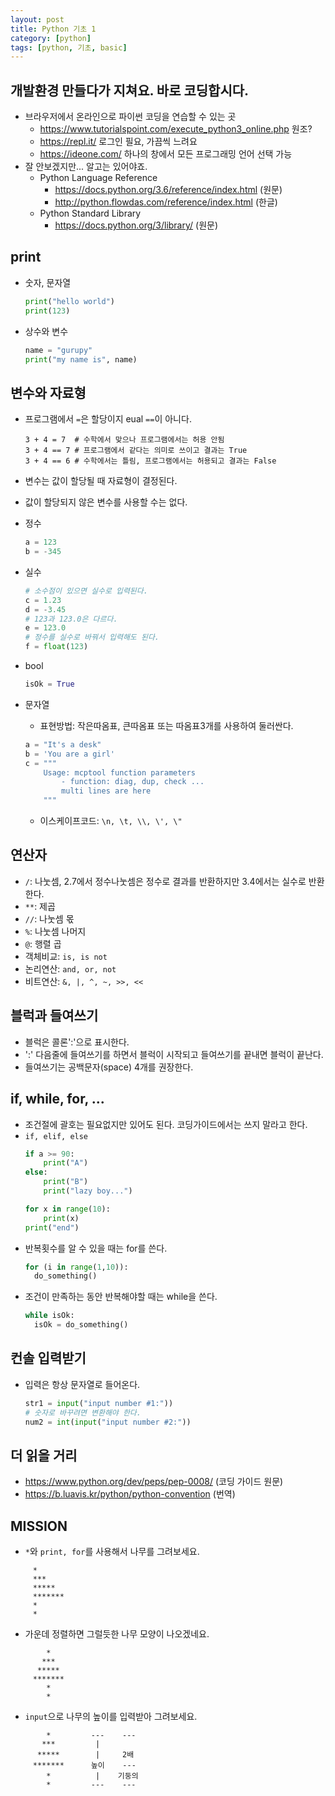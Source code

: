 ```yaml
---
layout: post
title: Python 기초 1
category: [python]
tags: [python, 기초, basic]
---
```


## 개발환경 만들다가 지쳐요. 바로 코딩합시다.
* 브라우저에서 온라인으로 파이썬 코딩을 연습할 수 있는 곳
  - https://www.tutorialspoint.com/execute_python3_online.php 원조?
  - https://repl.it/ 로그인 필요, 가끔씩 느려요
  - https://ideone.com/ 하나의 창에서 모든 프로그래밍 언어 선택 가능
* 잘 안보겠지만... 알고는 있어야죠.
  * Python Language Reference
    - https://docs.python.org/3.6/reference/index.html (원문)
    - http://python.flowdas.com/reference/index.html (한글)
  * Python Standard Library
    - https://docs.python.org/3/library/ (원문)

## print
  - 숫자, 문자열
    ``` python
    print("hello world")
    print(123)
    ```
  - 상수와 변수
    ``` python
    name = "gurupy"
    print("my name is", name)
    ```

## 변수와 자료형
- 프로그램에서 `=`은 할당이지 eual `==`이 아니다.
  ```
  3 + 4 = 7  # 수학에서 맞으나 프로그램에서는 허용 안됨
  3 + 4 == 7 # 프로그램에서 같다는 의미로 쓰이고 결과는 True
  3 + 4 == 6 # 수학에서는 틀림, 프로그램에서는 허용되고 결과는 False
  ```
- 변수는 값이 할당될 때 자료형이 결정된다.
- 값이 할당되지 않은 변수를 사용할 수는 없다.
- 정수
  ``` python
  a = 123
  b = -345
  ```
- 실수
  ``` python
  # 소수점이 있으면 실수로 입력된다.
  c = 1.23
  d = -3.45
  # 123과 123.0은 다르다.
  e = 123.0
  # 정수를 실수로 바꿔서 입력해도 된다.
  f = float(123)
  ```

- bool
  ```python
  isOk = True
  ```
- 문자열
  - 표현방법: 작은따옴표, 큰따옴표 또는 따옴표3개를 사용하여 둘러싼다.
  ``` python
  a = "It's a desk"
  b = 'You are a girl'
  c = """
      Usage: mcptool function parameters
          - function: diag, dup, check ...
          multi lines are here
      """
  ```
  - 이스케이프코드: `\n, \t, \\, \', \"`

## 연산자

- `/`: 나눗셈, 2.7에서 정수나눗셈은 정수로 결과를 반환하지만 3.4에서는 실수로 반환한다.
- `**`: 제곱
- `//`: 나눗셈 몫
- `%`: 나눗셈 나머지
- `@`: 행렬 곱
- 객체비교: `is, is not`
- 논리연산: `and, or, not`
- 비트연산: `&, |, ^, ~, >>, <<`

## 블럭과 들여쓰기
- 블럭은 콜론':'으로 표시한다.
- ':' 다음줄에 들여쓰기를 하면서 블럭이 시작되고 들여쓰기를 끝내면 블럭이 끝난다.
- 들여쓰기는 공백문자(space) 4개를 권장한다.

## if, while, for, ...
- 조건절에 괄호는 필요없지만 있어도 된다. 코딩가이드에서는 쓰지 말라고 한다.
- `if, elif, else`
  ``` python
  if a >= 90:
      print("A")
  else:
      print("B")
      print("lazy boy...")

  for x in range(10):
      print(x)
  print("end")
  ```
- 반복횟수를 알 수 있을 때는 for를 쓴다.
  ``` python
  for (i in range(1,10)):
    do_something()
  ```
- 조건이 만족하는 동안 반복해야할 때는 while을 쓴다.
  ``` python
  while isOk:
    isOk = do_something()
  ```
## 컨솔 입력받기
* 입력은 항상 문자열로 들어온다.
  ``` python
  str1 = input("input number #1:"))
  # 숫자로 바꾸려면 변환해야 한다.
  num2 = int(input("input number #2:"))
  ```
## 더 읽을 거리
* https://www.python.org/dev/peps/pep-0008/ (코딩 가이드 원문)
* https://b.luavis.kr/python/python-convention (번역)

## MISSION

* `*`와 `print, for`를 사용해서 나무를 그려보세요.
```
     *
     ***
     *****
     *******
     *
     *
```
* 가운데 정렬하면 그럴듯한 나무 모양이 나오겠네요.
```
        *
       ***
      *****
     *******
        *
        *
```
* `input`으로 나무의 높이를 입력받아 그려보세요.
```
        *         ---    ---
       ***         |
      *****        |     2배
     *******      높이    ---
        *          |    기둥의
        *         ---    ---
```
